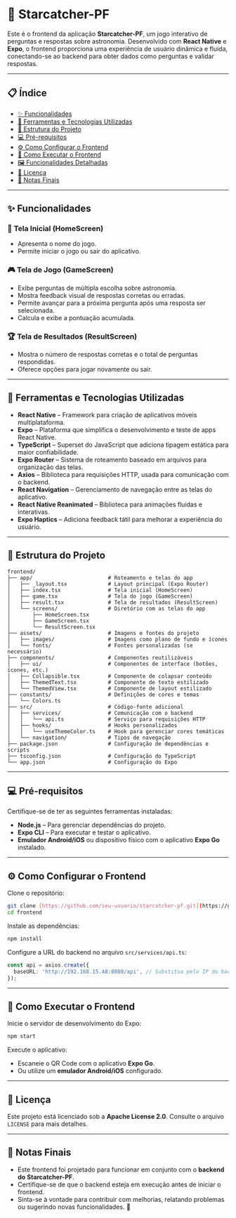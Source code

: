 # 🌟 Starcatcher-PF

Este é o frontend da aplicação **Starcatcher-PF**, um jogo interativo de perguntas e respostas sobre astronomia. Desenvolvido com **React Native** e **Expo**, o frontend proporciona uma experiência de usuário dinâmica e fluida, conectando-se ao backend para obter dados como perguntas e validar respostas.

---

## 📋 Índice
- [✨ Funcionalidades](#-funcionalidades)
- [🧰 Ferramentas e Tecnologias Utilizadas](#-ferramentas-e-tecnologias-utilizadas)
- [📂 Estrutura do Projeto](#-estrutura-do-projeto)
- [💻 Pré-requisitos](#-pré-requisitos)
- [⚙️ Como Configurar o Frontend](#-como-configurar-o-frontend)
- [🚀 Como Executar o Frontend](#-como-executar-o-frontend)
- [🖼️ Funcionalidades Detalhadas](#-funcionalidades-detalhadas)
- [📖 Licença](#-licença)
- [📌 Notas Finais](#-notas-finais)

---

## ✨ Funcionalidades

### 📌 **Tela Inicial (HomeScreen)**
- Apresenta o nome do jogo.
- Permite iniciar o jogo ou sair do aplicativo.

### 🎮 **Tela de Jogo (GameScreen)**
- Exibe perguntas de múltipla escolha sobre astronomia.
- Mostra feedback visual de respostas corretas ou erradas.
- Permite avançar para a próxima pergunta após uma resposta ser selecionada.
- Calcula e exibe a pontuação acumulada.

### 🏆 **Tela de Resultados (ResultScreen)**
- Mostra o número de respostas corretas e o total de perguntas respondidas.
- Oferece opções para jogar novamente ou sair.

---

## 🧰 Ferramentas e Tecnologias Utilizadas

- **React Native** – Framework para criação de aplicativos móveis multiplataforma.
- **Expo** – Plataforma que simplifica o desenvolvimento e teste de apps React Native.
- **TypeScript** – Superset do JavaScript que adiciona tipagem estática para maior confiabilidade.
- **Expo Router** – Sistema de roteamento baseado em arquivos para organização das telas.
- **Axios** – Biblioteca para requisições HTTP, usada para comunicação com o backend.
- **React Navigation** – Gerenciamento de navegação entre as telas do aplicativo.
- **React Native Reanimated** – Biblioteca para animações fluidas e interativas.
- **Expo Haptics** – Adiciona feedback tátil para melhorar a experiência do usuário.

---

## 📂 Estrutura do Projeto

```plaintext
frontend/
├── app/                        # Roteamento e telas do app
│   ├── _layout.tsx             # Layout principal (Expo Router)
│   ├── index.tsx               # Tela inicial (HomeScreen)
│   ├── game.tsx                # Tela do jogo (GameScreen)
│   ├── result.tsx              # Tela de resultados (ResultScreen)
│   └── screens/                # Diretório com as telas do app
│       ├── HomeScreen.tsx
│       ├── GameScreen.tsx
│       └── ResultScreen.tsx
├── assets/                     # Imagens e fontes do projeto
│   ├── images/                 # Imagens como plano de fundo e ícones
│   └── fonts/                  # Fontes personalizadas (se necessário)
├── components/                 # Componentes reutilizáveis
│   ├── ui/                     # Componentes de interface (botões, ícones, etc.)
│   ├── Collapsible.tsx         # Componente de colapsar conteúdo
│   ├── ThemedText.tsx          # Componente de texto estilizado
│   └── ThemedView.tsx          # Componente de layout estilizado
├── constants/                  # Definições de cores e temas
│   └── Colors.ts
├── src/                        # Código-fonte adicional
│   ├── services/               # Comunicação com o backend
│   │   └── api.ts              # Serviço para requisições HTTP
│   ├── hooks/                  # Hooks personalizados
│   │   └── useThemeColor.ts    # Hook para gerenciar cores temáticas
│   └── navigation/             # Tipos de navegação
├── package.json                # Configuração de dependências e scripts
├── tsconfig.json               # Configuração do TypeScript
└── app.json                    # Configuração do Expo
```

---

## 💻 Pré-requisitos

Certifique-se de ter as seguintes ferramentas instaladas:

- **Node.js** – Para gerenciar dependências do projeto.
- **Expo CLI** – Para executar e testar o aplicativo.
- **Emulador Android/iOS** ou dispositivo físico com o aplicativo **Expo Go** instalado.

---

## ⚙️ Como Configurar o Frontend

Clone o repositório:

```bash
git clone [https://github.com/seu-usuario/starcatcher-pf.git](https://github.com/EnzoVieira3012/Starcatcher-PF.git)
cd frontend
```

Instale as dependências:

```bash
npm install
```

Configure a URL do backend no arquivo `src/services/api.ts`:

```typescript
const api = axios.create({
  baseURL: 'http://192.168.15.48:8080/api', // Substitua pelo IP do backend
});
```

---

## 🚀 Como Executar o Frontend

Inicie o servidor de desenvolvimento do Expo:

```bash
npm start
```

Execute o aplicativo:

- Escaneie o QR Code com o aplicativo **Expo Go**.
- Ou utilize um **emulador Android/iOS** configurado.

---

## 📖 Licença

Este projeto está licenciado sob a **Apache License 2.0**. Consulte o arquivo `LICENSE` para mais detalhes.

---

## 📌 Notas Finais

- Este frontend foi projetado para funcionar em conjunto com o **backend do Starcatcher-PF**.
- Certifique-se de que o backend esteja em execução antes de iniciar o frontend.
- Sinta-se à vontade para contribuir com melhorias, relatando problemas ou sugerindo novas funcionalidades. 🚀
